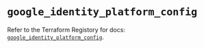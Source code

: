 # `google_identity_platform_config`

Refer to the Terraform Registory for docs: [`google_identity_platform_config`](https://www.terraform.io/docs/providers/google-beta/r/google_identity_platform_config).
